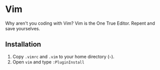 # Vim

Why aren't you coding with Vim? Vim is the One True Editor. Repent and save yourselves.

## Installation

1. Copy `.vimrc` and `.vim` to your home directory (`~`).
2. Open `vim` and type `:PluginInstall`
